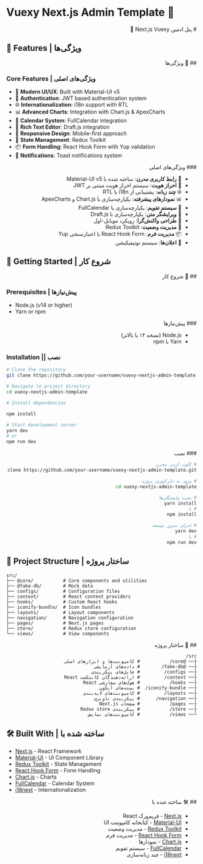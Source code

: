 # Vuexy Next.js Admin Template 🚀

<div dir="rtl">
#  پنل ادمین Next.js Vuexy 🚀
</div>

## 🌟 Features | ویژگی‌ها

<div dir="rtl">
## 🌟 ویژگی‌ها
</div>

### Core Features | ویژگی‌های اصلی

- 🎨 **Modern UI/UX**: Built with Material-UI v5
- 🔐 **Authentication**: JWT based authentication system
- 🌐 **Internationalization**: i18n support with RTL
- 📊 **Advanced Charts**: Integration with Chart.js & ApexCharts
- 📅 **Calendar System**: FullCalendar integration
- 📝 **Rich Text Editor**: Draft.js integration
- 📱 **Responsive Design**: Mobile-first approach
- 🔄 **State Management**: Redux Toolkit
- 📦 **Form Handling**: React Hook Form with Yup validation
- 🔔 **Notifications**: Toast notifications system

<div dir="rtl">
### ویژگی‌های اصلی

- 🎨 **رابط کاربری مدرن**: ساخته شده با Material-UI v5
- 🔐 **احراز هویت**: سیستم احراز هویت مبتنی بر JWT
- 🌐 **چند زبانه**: پشتیبانی از i18n با RTL
- 📊 **نمودارهای پیشرفته**: یکپارچه‌سازی با Chart.js و ApexCharts
- 📅 **سیستم تقویم**: یکپارچه‌سازی با FullCalendar
- 📝 **ویرایشگر متن**: یکپارچه‌سازی با Draft.js
- 📱 **طراحی واکنش‌گرا**: رویکرد موبایل-اول
- 🔄 **مدیریت وضعیت**: Redux Toolkit
- 📦 **مدیریت فرم**: React Hook Form با اعتبارسنجی Yup
- 🔔 **اعلان‌ها**: سیستم نوتیفیکیشن
</div>

## 🚀 Getting Started | شروع کار

<div dir="rtl">
## 🚀 شروع کار
</div>

### Prerequisites | پیش‌نیازها

- Node.js (v14 or higher)
- Yarn or npm

<div dir="rtl">
### پیش‌نیازها

- Node.js (نسخه ۱۴ یا بالاتر)
- Yarn یا npm
</div>

### Installation || نصب

```bash
# Clone the repository
git clone https://github.com/your-username/vuexy-nextjs-admin-template.git

# Navigate to project directory
cd vuexy-nextjs-admin-template

# Install dependencies

npm install

# Start development server
yarn dev
# or
npm run dev
```

<div dir="rtl">
### نصب

```bash
# کلون کردن مخزن
git clone https://github.com/your-username/vuexy-nextjs-admin-template.git

# ورود به دایرکتوری پروژه
cd vuexy-nextjs-admin-template

# نصب وابستگی‌ها
yarn install
# یا
npm install

# اجرای سرور توسعه
yarn dev
# یا
npm run dev
```

</div>

## 📁 Project Structure | ساختار پروژه

```
src/
├── @core/           # Core components and utilities
├── @fake-db/        # Mock data
├── configs/         # Configuration files
├── context/         # React context providers
├── hooks/           # Custom React hooks
├── iconify-bundle/  # Icon bundles
├── layouts/         # Layout components
├── navigation/      # Navigation configuration
├── pages/           # Next.js pages
├── store/           # Redux store configuration
└── views/           # View components
```

<div dir="rtl">
## 📁 ساختار پروژه

```
src/
├── @core/           # کامپوننت‌ها و ابزارهای اصلی
├── @fake-db/        # داده‌های آزمایشی
├── configs/         # فایل‌های پیکربندی
├── context/         # ارائه‌دهندگان کانتکست React
├── hooks/           # هوک‌های سفارشی React
├── iconify-bundle/  # بسته‌های آیکون
├── layouts/         # کامپوننت‌های لایه‌بندی
├── navigation/      # پیکربندی ناوبری
├── pages/           # صفحات Next.js
├── store/           # پیکربندی Redux store
└── views/           # کامپوننت‌های نمایش
```

</div>

## 🛠️ Built With | ساخته شده با

- [Next.js](https://nextjs.org/) - React Framework
- [Material-UI](https://mui.com/) - UI Component Library
- [Redux Toolkit](https://redux-toolkit.js.org/) - State Management
- [React Hook Form](https://react-hook-form.com/) - Form Handling
- [Chart.js](https://www.chartjs.org/) - Charts
- [FullCalendar](https://fullcalendar.io/) - Calendar System
- [i18next](https://www.i18next.com/) - Internationalization

<div dir="rtl">
## 🛠️ ساخته شده با

- [Next.js](https://nextjs.org/) - فریم‌ورک React
- [Material-UI](https://mui.com/) - کتابخانه کامپوننت UI
- [Redux Toolkit](https://redux-toolkit.js.org/) - مدیریت وضعیت
- [React Hook Form](https://react-hook-form.com/) - مدیریت فرم
- [Chart.js](https://www.chartjs.org/) - نمودارها
- [FullCalendar](https://fullcalendar.io/) - سیستم تقویم
- [i18next](https://www.i18next.com/) - چند زبانه‌سازی
</div>
